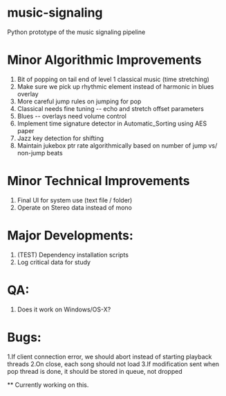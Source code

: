 # music-signaling
Python prototype of the music signaling pipeline

# Minor Algorithmic Improvements
1. Bit of popping on tail end of level 1 classical music (time stretching)
2. Make sure we pick up rhythmic element instead of harmonic in blues overlay
3. More careful jump rules on jumping for pop
4. Classical needs fine tuning -- echo and stretch offset parameters
5. Blues -- overlays need volume control
6. Implement time signature detector in Automatic_Sorting using AES paper
7. Jazz key detection for shifting
8. Maintain jukebox ptr rate algorithmically based on number of jump vs/ non-jump beats

# Minor Technical Improvements
1. Final UI for system use (text file / folder)
2. Operate on Stereo data instead of mono


# Major Developments:
1. (TEST) Dependency installation scripts
2. Log critical data for study


# QA:
1. Does it work on Windows/OS-X?

# Bugs:
1.If client connection error, we should abort instead of starting playback threads
2.On close, each song should not load
3.If modification sent when pop thread is done, it should be stored in queue, not dropped


** Currently working on this.





